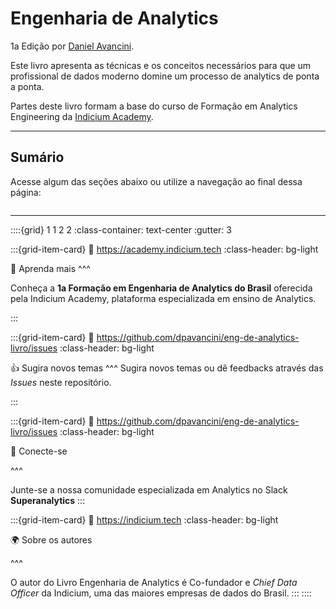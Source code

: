 # Engenharia de Analytics
1a Edição por [Daniel Avancini](https://www.linkedin.com/in/daniel-avancini-bb8bb629/).


Este livro apresenta as técnicas e os conceitos necessários para que um profissional de dados moderno domine um processo de analytics de ponta a ponta. 

Partes deste livro formam a base do curso de Formação em Analytics Engineering da [Indicium Academy](https://indicium.tech/).

--- 
## Sumário

Acesse algum das seções abaixo ou utilize a navegação ao final dessa página:

```{tableofcontents}
```
---

::::{grid} 1 1 2 2
:class-container: text-center
:gutter: 3

:::{grid-item-card}
:link: https://academy.indicium.tech
:class-header: bg-light

💬 Aprenda mais
^^^

Conheça a **1a Formação em Engenharia de Analytics do Brasil** oferecida pela Indicium Academy, plataforma especializada em ensino de Analytics.

:::

:::{grid-item-card}
:link: https://github.com/dpavancini/eng-de-analytics-livro/issues
:class-header: bg-light

👍 Sugira novos temas
^^^
Sugira novos temas ou dê feedbacks através das *Issues* neste repositório.

:::

:::{grid-item-card}
:link: https://github.com/dpavancini/eng-de-analytics-livro/issues
:class-header: bg-light

🙌 Conecte-se

^^^

Junte-se a nossa comunidade especializada em Analytics no Slack **Superanalytics**
:::

:::{grid-item-card}
:link: https://indicium.tech
:class-header: bg-light

🌍 Sobre os autores

^^^

O autor do Livro Engenharia de Analytics é Co-fundador e *Chief Data Officer* da Indicium, uma das maiores empresas de dados do Brasil.
:::
::::
